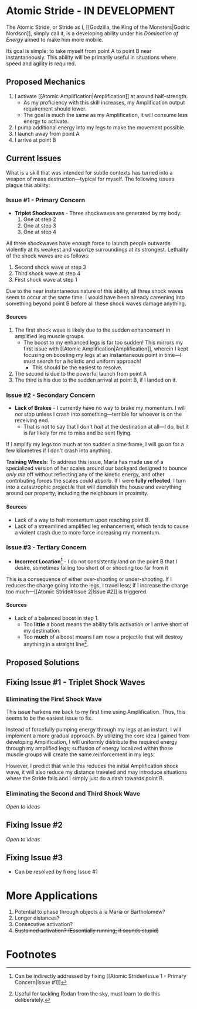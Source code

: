 # Atomic Stride - IN DEVELOPMENT

The Atomic Stride, or Stride as I, [[Godzilla, the King of the Monsters|Godric Nordson]], simply call it, is a developing ability under his *Domination of Energy* aimed to make him more mobile.

Its goal is simple: to take myself from point A to point B near instantaneously. This ability will be primarily useful in situations where speed and agility is required. 

## Proposed Mechanics

1. I activate [[Atomic Amplification|Amplification]] at around half-strength.
	- As my proficiency with this skill increases, my Amplification output requirement should lower.
	- The goal is much the same as my Amplification, it will consume less energy to activate.
2. I pump additional energy into my legs to make the movement possible.
3. I launch away from point A
4. I arrive at point B

## Current Issues

What is a skill that was intended for subtle contexts has turned into a weapon of mass destruction—typical for myself. The following issues plague this ability:

### Issue #1 - Primary Concern

- **Triplet Shockwaves** - Three shockwaves are generated by my body: 
	1. One at step 2
	2. One at step 3
	3. One at step 4

All three shockwaves have enough force to launch people outwards violently at its weakest and vaporize surroundings at its strongest. Lethality of the shock waves are as follows:

1. Second shock wave at step 3
2. Third shock wave at step 4
3. First shock wave at step 1

Due to the near instantaneous nature of this ability, all three shock waves seem to occur at the same time. I would have been already careening into something beyond point B before all these shock waves damage anything.

#### Sources

1. The first shock wave is likely due to the sudden enhancement in amplified leg muscle groups. 
	- The boost to my enhanced legs is far too sudden! This mirrors my first issue with [[Atomic Amplification|Amplification]], wherein I kept focusing on boosting my legs at an instantaneous point in time—I must search for a holistic and uniform approach!
		- This should be the easiest to resolve.
2. The second is due to the powerful launch from point A
3. The third is his due to the sudden arrival at point B, if I landed on it.

### Issue #2 - Secondary Concern

- **Lack of Brakes** - I currently have no way to brake my momentum. I will *not* stop unless I crash into something—terrible for whoever is on the receiving end. 
	- That is not to say that I don't *halt* at the destination at all—I do, but it is far likely for me to miss and be sent flying.

If I amplify my legs too much at too sudden a time frame, I will go on for a few kilometres if I don't crash into anything. 

**Training Wheels**: To address this issue, Maria has made use of a specialized version of her scales around our backyard designed to bounce *only me* off without reflecting any of the kinetic energy, and other contributing forces the scales could absorb. If I were **fully reflected**, I turn into a catastrophic projectile that will demolish the house and everything around our property, including the neighbours in proximity.

#### Sources

- Lack of a way to halt momentum upon reaching point B.
- Lack of a streamlined amplified leg enhancement, which tends to cause a violent crash due to more force increasing my momentum.

### Issue #3 - Tertiary Concern

- **Incorrect Location[^1]** - I do not consistently land on the point B that I desire, sometimes falling too short of or shooting too far from it

This is a consequence of either over-shooting or under-shooting. If I reduces the charge going into the legs, I travel less; if I increase the charge too much—[[Atomic Stride#Issue 2|Issue #2]] is triggered.  

#### Sources

- Lack of a balanced boost in step 1.
	- Too **little** a boost means the ability fails activation *or* I arrive short of my destination.
	- Too **much** of a boost means I am now a projectile that will destroy anything in a straight line[^2].

## Proposed Solutions

## Fixing Issue #1 - Triplet Shock Waves

### Eliminating the First Shock Wave

This issue harkens me back to my first time using Amplification. Thus, this seems to be the easiest issue to fix. 

Instead of forcefully pumping energy through my legs at an instant, I will implement a more gradual approach. By utilizing the core idea I gained from developing Amplification, I will uniformly distribute the required energy through my amplified legs; suffusion of energy localized within those muscle groups will create the same reinforcement in my legs.

However, I predict that while this reduces the initial Amplification shock wave, it will also reduce my distance traveled and may introduce situations where the Stride fails and I simply just do a dash towards point B.

### Eliminating the Second and Third Shock Wave

*Open to ideas*

## Fixing Issue #2

*Open to ideas*

## Fixing Issue #3

- Can be resolved by fixing Issue #1

# More Applications

1. Potential to phase through objects à la Maria or Bartholomew?
2. Longer distances?
3. Consecutive activation?
4. ~~Sustained activation? (Essentially running; it sounds stupid)~~

# Footnotes

[^1]: Can be indirectly addressed by fixing [[Atomic Stride#Issue 1 - Primary Concern|Issue #1]]
[^2]: Useful for tackling Rodan from the sky, must learn to do this deliberately.
